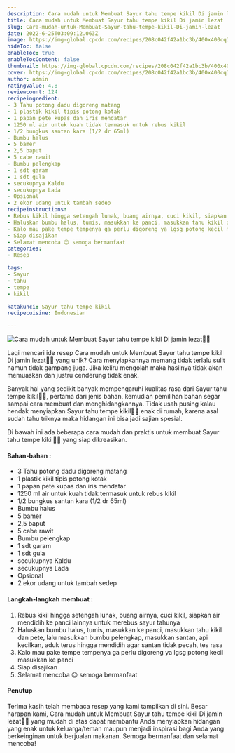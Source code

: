 ```yaml
---
description: Cara mudah untuk Membuat Sayur tahu tempe kikil Di jamin lezat"
title: Cara mudah untuk Membuat Sayur tahu tempe kikil Di jamin lezat
slug: Cara-mudah-untuk-Membuat-Sayur-tahu-tempe-kikil-Di-jamin-lezat
date: 2022-6-25T03:09:12.063Z
image: https://img-global.cpcdn.com/recipes/208c042f42a1bc3b/400x400cq70/photo.jpg
hideToc: false
enableToc: true
enableTocContent: false
thumbnail: https://img-global.cpcdn.com/recipes/208c042f42a1bc3b/400x400cq70/photo.jpg
cover: https://img-global.cpcdn.com/recipes/208c042f42a1bc3b/400x400cq70/photo.jpg
author: admin
ratingvalue: 4.8
reviewcount: 124
recipeingredient:
- 3 Tahu potong dadu digoreng matang
- 1 plastik kikil tipis potong kotak
- 1 papan pete kupas dan iris mendatar
- 1250 ml air untuk kuah tidak termasuk untuk rebus kikil
- 1/2 bungkus santan kara (1/2 dr 65ml)
- Bumbu halus
- 5 bamer
- 2,5 baput
- 5 cabe rawit
- Bumbu pelengkap
- 1 sdt garam
- 1 sdt gula
- secukupnya Kaldu
- secukupnya Lada
- Opsional
- 2 ekor udang untuk tambah sedep
recipeinstructions:
- Rebus kikil hingga setengah lunak, buang airnya, cuci kikil, siapkan air mendidih ke panci lainnya untuk merebus sayur tahunya
- Haluskan bumbu halus, tumis, masukkan ke panci, masukkan tahu kikil dan pete, lalu masukkan bumbu pelengkap, masukkan santan, api kecilkan, aduk terus hingga mendidih agar santan tidak pecah, tes rasa
- Kalo mau pake tempe tempenya ga perlu digoreng ya lgsg potong kecil masukkan ke panci
- Siap disajikan
- Selamat mencoba 😊 semoga bermanfaat
categories:
- Resep

tags:
- Sayur
- tahu
- tempe
- kikil

katakunci: Sayur tahu tempe kikil
recipecuisine: Indonesian

---
```


![Cara mudah untuk Membuat Sayur tahu tempe kikil Di jamin lezat👩‍🍳](https://img-global.cpcdn.com/recipes/208c042f42a1bc3b/400x400cq70/photo.jpg)

Lagi mencari ide resep Cara mudah untuk Membuat Sayur tahu tempe kikil Di jamin lezat👩‍🍳 yang unik? Cara menyiapkannya memang tidak terlalu sulit namun tidak gampang juga. Jika keliru mengolah maka hasilnya tidak akan memuaskan dan justru cenderung tidak enak.

Banyak hal yang sedikit banyak mempengaruhi kualitas rasa dari Sayur tahu tempe kikil👩‍🍳, pertama dari jenis bahan, kemudian pemilihan bahan segar sampai cara membuat dan menghidangkannya. Tidak usah pusing kalau hendak menyiapkan Sayur tahu tempe kikil👩‍🍳 enak di rumah, karena asal sudah tahu triknya maka hidangan ini bisa jadi sajian spesial.

Di bawah ini ada beberapa cara mudah dan praktis untuk membuat Sayur tahu tempe kikil👩‍🍳 yang siap dikreasikan.

<!--inarticleads1-->

#### Bahan-bahan :

- 3 Tahu potong dadu digoreng matang
- 1 plastik kikil tipis potong kotak
- 1 papan pete kupas dan iris mendatar
- 1250 ml air untuk kuah tidak termasuk untuk rebus kikil
- 1/2 bungkus santan kara (1/2 dr 65ml)
- Bumbu halus
- 5 bamer
- 2,5 baput
- 5 cabe rawit
- Bumbu pelengkap
- 1 sdt garam
- 1 sdt gula
- secukupnya Kaldu
- secukupnya Lada
- Opsional
- 2 ekor udang untuk tambah sedep

<!--inarticleads2-->

#### Langkah-langkah membuat :

1. Rebus kikil hingga setengah lunak, buang airnya, cuci kikil, siapkan air mendidih ke panci lainnya untuk merebus sayur tahunya
1. Haluskan bumbu halus, tumis, masukkan ke panci, masukkan tahu kikil dan pete, lalu masukkan bumbu pelengkap, masukkan santan, api kecilkan, aduk terus hingga mendidih agar santan tidak pecah, tes rasa
1. Kalo mau pake tempe tempenya ga perlu digoreng ya lgsg potong kecil masukkan ke panci
1. Siap disajikan
1. Selamat mencoba 😊 semoga bermanfaat

#### Penutup

Terima kasih telah membaca resep yang kami tampilkan di sini. Besar harapan kami, Cara mudah untuk Membuat Sayur tahu tempe kikil Di jamin lezat👩‍🍳 yang mudah di atas dapat membantu Anda menyiapkan hidangan yang enak untuk keluarga/teman maupun menjadi inspirasi bagi Anda yang berkeinginan untuk berjualan makanan. Semoga bermanfaat dan selamat mencoba!